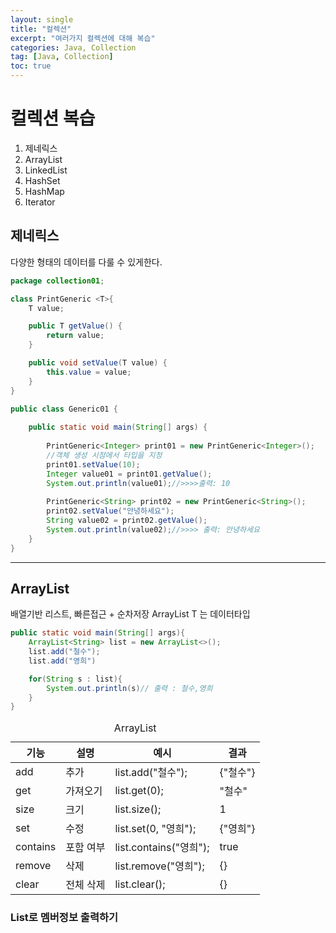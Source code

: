 ```yaml
---
layout: single
title: "컬렉션"
excerpt: "여러가지 컬렉션에 대해 복습"
categories: Java, Collection
tag: [Java, Collection]
toc: true
---
```


# 컬렉션 복습
1. 제네릭스
4. ArrayList
5. LinkedList
7. HashSet
8. HashMap
9. Iterator

## 제네릭스
다양한 형태의 데이터를 다룰 수 있게한다. 
```java
package collection01;

class PrintGeneric <T>{
	T value;

	public T getValue() {
		return value;
	}

	public void setValue(T value) {
		this.value = value;
	}
}

public class Generic01 {
	
	public static void main(String[] args) {
		
		PrintGeneric<Integer> print01 = new PrintGeneric<Integer>();
		//객체 생성 시점에서 타입을 지정
		print01.setValue(10);
		Integer value01 = print01.getValue();
		System.out.println(value01);//>>>>출력: 10
		
		PrintGeneric<String> print02 = new PrintGeneric<String>();
		print02.setValue("안녕하세요");
		String value02 = print02.getValue();
		System.out.println(value02);//>>>> 출력: 안녕하세요
	}
}
```

-----------------------------------------------------

## ArrayList
배열기반 리스트, 빠른접근 + 순차저장
ArrayList<T> 
T 는 데이터타입

```java
public static void main(String[] args){
    ArrayList<String> list = new ArrayList<>();
    list.add("철수");
    list.add("영희")

    for(String s : list){
        System.out.println(s)// 출력 : 철수,영희
    }
}
```
<table>
        <caption>ArrayList</caption>
        <thead>
            <tr>
                <th>기능</th>
                <th>설명</th>
                <th>예시</th>
                <th>결과</th>
            </tr>
        </thead>
        <tbody>
            <tr>
                <td>add</td>
                <td>추가</td>
                <td>list.add("철수");</td>
                <td>{"철수"}</td>
            </tr>
            <tr>
                <td>get</td>
                <td>가져오기</td>
                <td>list.get(0);</td>
                <td>"철수"</td>
            </tr>
            <tr>
                <td>size</td>
                <td>크기</td>
                <td>list.size();</td>
                <td>1</td>
            </tr>
            <tr>
                <td>set</td>
                <td>수정</td>
                <td>list.set(0, "영희");</td>
                <td>{"영희"}</td>
            </tr>
            <tr>
                <td>contains</td>
                <td>포함 여부</td>
                <td>list.contains("영희");</td>
                <td>true</td>
            </tr>
            <tr>
                <td>remove</td>
                <td>삭제</td>
                <td>list.remove("영희");</td>
                <td>{}</td>
            </tr>
            <tr>
                <td>clear</td>
                <td>전체 삭제</td>
                <td>list.clear();</td>
                <td>{}</td>
            </tr>
        </tbody>
    </table>

### List로 멤버정보 출력하기






